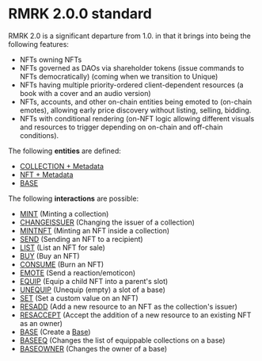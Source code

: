 # RMRK 2.0.0 standard

RMRK 2.0 is a significant departure from 1.0. in that it brings into being the following features:

- NFTs owning NFTs
- NFTs governed as DAOs via shareholder tokens (issue commands to NFTs democratically) (coming when
  we transition to Unique)
- NFTs having multiple priority-ordered client-dependent resources (a book with a cover and an audio
  version)
- NFTs, accounts, and other on-chain entities being emoted to (on-chain emotes), allowing early
  price discovery without listing, selling, bidding.
- NFTs with conditional rendering (on-NFT logic allowing different visuals and resources to trigger
  depending on on-chain and off-chain conditions).

The following **entities** are defined:

- [COLLECTION + Metadata](entities/collection.md)
- [NFT + Metadata](entities/nft.md)
- [BASE](entities/base.md)

The following **interactions** are possible:

- [MINT](interactions/mint.md) (Minting a collection)
- [CHANGEISSUER](interactions/changeissuer.md) (Changing the issuer of a collection)
- [MINTNFT](interactions/mintnft.md) (Minting an NFT inside a collection)
- [SEND](interactions/send.md) (Sending an NFT to a recipient)
- [LIST](interactions/list.md) (List an NFT for sale)
- [BUY](interactions/buy.md) (Buy an NFT)
- [CONSUME](interactions/consume.md) (Burn an NFT)
- [EMOTE](interactions/emote.md) (Send a reaction/emoticon)
- [EQUIP](interactions/equip.md) (Equip a child NFT into a parent's slot)
- [UNEQUIP](interactions/unequip.md) (Unequip (empty) a slot of a base)
- [SET](interactions/set.md) (Set a custom value on an NFT)
- [RESADD](interactions/resadd.md) (Add a new resource to an NFT as the collection's issuer)
- [RESACCEPT](interactions/resaccept.md) (Accept the addition of a new resource to an existing NFT
  as an owner)
- [BASE](interactions/base.md) (Create a [Base](entities/base.md))
- [BASEEQ](interactions/baseeq.md) (Changes the list of equippable collections on a base)
- [BASEOWNER](interactions/baseowner.md) (Changes the owner of a base)
